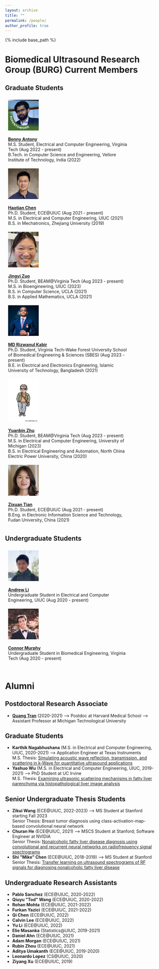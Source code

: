 ```yaml
---
layout: archive
title: ""
permalink: /people/
author_profile: true
---
```


{% include base_path %}

Biomedical Ultrasound Research Group (BURG) Current Members
======

## Graduate Students
<style>
.container {
  display: table;  #The container is needed to keep the column width consistent among rows.  
}

.row {
  width: 100%;
  height: 100%;
  display:table-row;
}
  
.column {
  float: left;
  padding: 10px;
}

.left {
  width: 20%;
  display: table-cell;
  vertical-align: middle;
}

.right {
  width: 80%;
  display: table-cell;
  vertical-align: middle;
}
  
@media screen and (max-width: 600px) {
  .column {
    width: 100%;
  }
  .left {
    width: 150px;
  }
}  
</style>

<div container>
  
<div class="row">
  <div class="column left">
    <div class="member__avatar">
      <img src="/images/img/students/Benny Antony.jpg" align="left" class="member__avatar" alt="Benny Antony"> 
    </div>
  </div>
  <div class="column right">
    <div class="member profile">
      <a href="https://www.linkedin.com/in/benny-antony-213a4b19b/"><strong>Benny Antony</strong></a> <br>
      M.S. Student, Electrical and Computer Engineering, Virginia Tech (Aug 2022 - present)<br>
      B.Tech. in Computer Science and Engineering, Vellore Institute of Technology, India (2022) <br>
    </div>
  </div>
</div>

<div class="row">
  <div class="column left">
    <div class="member__avatar">
      <img src="/images/img/students/Haotian Chen.jpg" align="left" class="member__avatar" alt="Haotian Chen"> 
    </div>
  </div>
  <div class="column right">
    <div class="member profile">
      <a href="https://www.linkedin.com/in/haotian-chen-6b207115a/"><strong>Haotian Chen</strong></a> <br>
      Ph.D. Student, ECE@UIUC (Aug 2021 - present)<br>
      M.S. in Electrical and Computer Engineering, UIUC (2021)<br>
      B.S. in Mechatronics, Zhejiang University (2019) <br>
    </div>
  </div>
</div>

<div class="row">
  <div class="column left">
    <div class="member__avatar">
      <img src="/images/img/students/Jingyi Zuo.jpg" align="left" class="member__avatar" alt="Jingyi Zuo"> 
    </div>
  </div>
  <div class="column right">
    <div class="member profile">
      <a href="https://www.linkedin.com/in/jingyi-zuo-540618194/"><strong>Jingyi Zuo</strong></a> <br>
      Ph.D. Student, BEAM@Virginia Tech (Aug 2023 - present)<br>
      M.S. in Bioengineering, UIUC (2023)<br>
      B.S. in Computer Science, UCLA (2021)<br>
      B.S. in Applied Mathematics, UCLA (2021)<br>
    </div>
  </div>
</div>

<div class="row">
  <div class="column left">
    <div class="member__avatar">
      <img src="/images/img/students/MD Rizwanul Kabir.jpg" align="left" class="member__avatar" alt="MD Rizwanul Kabir"> 
    </div>
  </div>
  <div class="column right">
    <div class="member profile">
      <a href="https://www.linkedin.com/in/md-rizwanul-kabir-415912152/"><strong>MD Rizwanul Kabir</strong></a> <br>
      Ph.D. Student, Virginia Tech-Wake Forest University School of Biomedical Engineering & Sciences (SBES) (Aug 2023 - present)<br>
      B.E. in Electrical and Electronics Engineering, Islamic University of Technology, Bangladesh (2021)<br>
    </div>
  </div>
</div>

<div class="row">
  <div class="column left">
    <div class="member__avatar">
      <img src="/images/img/students/Yuanbin Zhu.jpg" align="left" class="member__avatar" alt="Yuanbin Zhu"> 
    </div>
  </div>
  <div class="column right">
    <div class="member profile">
      <a href="https://www.linkedin.com/in/yuanbin-zhu-547471255/"><strong>Yuanbin Zhu</strong></a> <br>
      Ph.D. Student, BEAM@Virginia Tech (Aug 2023 - present)<br>
      M.S. in Electrical and Computer Engineering, University of Michigan (2023) <br>
      B.S. in Electrical Engineering and Automation, North China Electric Power University, China (2020)<br>
    </div>
  </div>
</div>

<div class="row">
  <div class="column left">
    <div class="member__avatar">
      <img src="/images/img/students/Zixuan Tian.jpg" align="left" class="member__avatar" alt="Zixuan Tian"> 
    </div>
  </div>
  <div class="column right">
    <div class="member profile">
      <a href="https://www.linkedin.com/in/zixuan-tian-911b77223/"><strong>Zixuan Tian</strong></a> <br>
      Ph.D. Student, ECE@UIUC (Aug 2021 - present)<br>
      B.Eng. in Electronic Information Science and Technology, Fudan University, China (2021)<br>
    </div>
  </div>
</div>

</div>

## Undergraduate Students
<div container>
<div class="row">
  <div class="column left">
    <div class="member__avatar">
      <img src="/images/img/students/Andrew Li.jpg" align="left" class="member__avatar" alt="Andrew Li"> 
    </div>
  </div>
  <div class="column right">
    <div class="member profile">
      <a href="https://www.linkedin.com/in/andrew-li-3b1190165/"><strong>Andrew Li</strong></a> <br>
      Undergraduate Student in Electrical and Computer Engineering, UIUC (Aug 2020 - present) <br>
    </div>
  </div>
</div>

<div class="row">
  <div class="column left">
    <div class="member__avatar">
      <img src="/images/img/students/Connor Murphy.jpg" align="left" class="member__avatar" alt="Connor Murphy"> 
    </div>
  </div>
  <div class="column right">
    <div class="member profile">
      <a href="https://www.linkedin.com/in/connor-murphy5974/"><strong>Connor Murphy</strong></a> <br>
      Undergraduate Student in Biomedical Engineering, Virginia Tech (Aug 2020 - present)   <br>
    </div>
  </div>
</div>


</div>
<br>

Alumni
======
## Postdoctoral Research Associate
- [**Quang Tran**](https://www.mtu.edu/cege/people/faculty-staff/faculty/tran/) (2020-2021) --> Postdoc at Harvard Medical School --> Assistant Professor at Michigan Technological University <br>

## Graduate Students
- **Karthik Nagabhushana** (M.S. in Electrical and Computer Engineering, UIUC, 2020-2021) --> Application Engineer at Texas Instruments <br>
  M.S. Thesis: <a href = "pdf link">Simulating acoustic wave reflection, transmission, and scattering in k-Wave for quantitative ultrasound applications </a> 
- **Yashuo Wu** (M.S. in Electrical and Computer Engineering, UIUC, 2019-2021) --> PhD Student at UC Irvine  <br>
  M.S. Thesis: <a href = "/pdfs/Wu_MS_Thesis_2021.pdf">Examining ultrasonic scattering mechanisms in fatty liver parenchyma via histopathological liver image analysis  </a>  
     
## Senior Undergraduate Thesis Students
- **Zikui Wang** (ECE@UIUC, 2022-2023) --> MS Student at Stanford starting Fall 2023 <br>
  Senior Thesis: Breast tumor diagnosis using class-activation-map-based convolutional neural network
- **Churan He** (ECE@UIUC, 2021) --> MSCS Student at Stanford; Software Engineer at NVIDIA <br>
  Senior Thesis: <a href = "pdf link">Nonalcoholic fatty liver disease diagnosis using convolutional and recurrent neural networks on radiofrequency signal spectrograms </a>  
- **Shi "Mike" Chen** (ECE@UIUC, 2018-2019) --> MS Student at Stanford  <br>
  Senior Thesis: <a href = "pdf link">Transfer learning on ultrasound spectrograms of RF signals for diagnosing nonalcoholic fatty liver disease </a>  

## Undergraduate Research Assistants
- **Pablo Sanchez** (ECE@UIUC, 2020-2022)
- **Qiuyu "Tod" Wang** (ECE@UIUC, 2020-2022)
- **Rohan Mohta** (ECE@UIUC, 2021-2022)
- **Furkan Yazici** (ECE@UIUC, 2021-2022)
- **Qi Chen** (ECE@UIUC, 2022)
- **Calvin Lee** (ECE@UIUC, 2022)
- **Yu Li** (ECE@UIUC, 2022)
- **Elie Masanka** (Statistics@UIUC, 2019-2021)
- **Daniel Ahn** (ECE@UIUC, 2021)
- **Adam Morgan** (ECE@UIUC, 2021)
- **Rubin Zhou** (ECE@UIUC, 2021)
- **Aditya Umakanth** (ECE@UIUC, 2019-2020)
- **Leonardo Lopez** (CS@UIUC, 2020)
- **Ziyang Xu** (ECE@UIUC, 2019)
